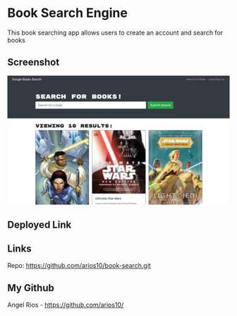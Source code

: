 # Book Search Engine

This book searching app allows users to create an account and search for books

## Screenshot

![Screenshot](client\public\test.png)

## Deployed Link


## Links

Repo: https://github.com/arios10/book-search.git

## My Github

Angel Rios - https://github.com/arios10/
